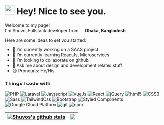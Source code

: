 <h1><img src="https://emojis.slackmojis.com/emojis/images/1531849430/4246/blob-sunglasses.gif?1531849430" width="30"/> Hey! Nice to see you.</h1>


<p>Welcome to my page! </br> I'm Shuvo, Fullstack developer from <img src="https://image0.flaticon.com/icons/svg/197/197509.svg" width="13"/> <b>Dhaka, Bangladesh</b>

Here are some ideas to get you started:

- 🔭 I’m currently working on a SAAS project
- 🌱 I’m currently learning ReactJs, Microservices
- 👯 I’m looking to collaborate on github
- 💬 Ask me about design and development related stuff
- 😄 Pronouns: He/His

<h3>Things I code with</h3>
<p>
  <img alt="PHP" src="https://img.shields.io/badge/-PHP-777BB3?style=flat-square&logo=php&logoColor=white" />
  <img alt="Laravel" src="https://img.shields.io/badge/-Laravel-F7F7F7?style=flat-square&logo=laravel&logoColor=F72010" />
  <img alt="Javascript" src="https://img.shields.io/badge/-Javascript-EFD81D?style=flat-square&logo=javascript&logoColor=000" />
  <img alt="VueJs" src="https://img.shields.io/badge/-Vue-4fc08d?style=flat&logo=Vue.js&logoColor=fff" />
  <img alt="React" src="https://img.shields.io/badge/-React-45b8d8?style=flat-square&logo=react&logoColor=white" />
  <img alt="jQuery" src="https://img.shields.io/badge/-jQuery-0766A8?style=flat-square&logo=jQuery&logoColor=fff" />
  <img alt="html5" src="https://img.shields.io/badge/-HTML5-E34F26?style=flat-square&logo=html5&logoColor=white" />
  <img alt="CSS3" src="https://img.shields.io/badge/-CSS3-3595CF?style=flat-square&logo=CSS3&logoColor=white" />
  <img alt="Sass" src="https://img.shields.io/badge/-Sass-CC6699?style=flat-square&logo=sass&logoColor=white" />
  <img alt="TailwindCss" src="https://img.shields.io/badge/-TailwindCSS-06B6D4?style=flat-square&logo=tailwindcss&logoColor=fff" />
  <img alt="Bootstrap" src="https://img.shields.io/badge/-Bootstrap-8411F6?style=flat-square&logo=bootstrap&logoColor=fff" />
  <img alt="Styled Components" src="https://img.shields.io/badge/-Styled_Components-db7092?style=flat-square&logo=styled-components&logoColor=white" />
  <img alt="Google Cloud Platform" src="https://img.shields.io/badge/-Google_Cloud_Platform-1a73e8?style=flat-square&logo=google-cloud&logoColor=white" />
  <img alt="git" src="https://img.shields.io/badge/-Git-F05032?style=flat-square&logo=git&logoColor=white" />
  <img alt="npm" src="https://img.shields.io/badge/-NPM-CB3837?style=flat-square&logo=npm&logoColor=white" />
</p>

 <a href="https://github.com/shuvo-sutradhar/github-readme-stats"><img align="center" src="https://github-readme-stats.vercel.app/api?username=shuvo-sutradhar&show_icons=true&include_all_commits=true&theme=buefy&hide_border=true" alt="Shuvos's github stats" /></a> | <a href="https://github.com/shuvo-sutradhar/github-readme-stats"><img align="center" src="https://github-readme-stats.vercel.app/api/top-langs/?username=shuvo-sutradhar&layout=compact&theme=buefy&hide_border=true" /></a> |
| ------------- | ------------- |
